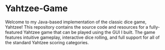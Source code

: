 # Yahtzee-Game
Welcome to my Java-based implementation of the classic dice game, Yahtzee! This repository contains the source code and resources for a fully-featured Yahtzee game that can be played using the GUI I built. The game features intuitive gameplay, interactive dice rolling, and full support for all of the standard Yahtzee scoring categories.
